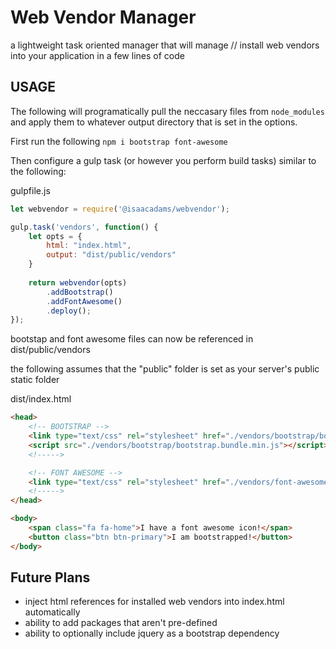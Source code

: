 # Web Vendor Manager
a lightweight task oriented manager that will manage // install web vendors into your application in a few lines of code


## USAGE

The following will programatically pull the neccasary files from `node_modules` and apply them to whatever output directory that is set in the options.

First run the following `npm i bootstrap font-awesome`

Then configure a gulp task (or however you perform build tasks) similar to the following:

gulpfile.js
```javascript
let webvendor = require('@isaacadams/webvendor');

gulp.task('vendors', function() {
    let opts = {
        html: "index.html",
        output: "dist/public/vendors"
    }
    
    return webvendor(opts)
        .addBootstrap()
        .addFontAwesome()
        .deploy();
});
```

bootstap and font awesome files can now be referenced in dist/public/vendors

the following assumes that the "public" folder is set as your server's public static folder

dist/index.html
```html
<head>
    <!-- BOOTSTRAP -->
    <link type="text/css" rel="stylesheet" href="./vendors/bootstrap/bootstrap.min.css" />
    <script src="./vendors/bootstrap/bootstrap.bundle.min.js"></script>
    <!----->

    <!-- FONT AWESOME -->
    <link type="text/css" rel="stylesheet" href="./vendors/font-awesome/fonts/font-awesome.min.css" />
    <!----->
</head>

<body>
    <span class="fa fa-home">I have a font awesome icon!</span>
    <button class="btn btn-primary">I am bootstrapped!</button>
</body>
```

## Future Plans

- inject html references for installed web vendors into index.html automatically
- ability to add packages that aren't pre-defined
- ability to optionally include jquery as a bootstrap dependency